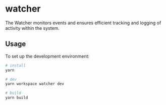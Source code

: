 # watcher

The Watcher monitors events and ensures efficient tracking and logging of activity within the system.

## Usage

To set up the development environment:

```bash
# install
yarn

# dev
yarn workspace watcher dev

# build
yarn build
```
